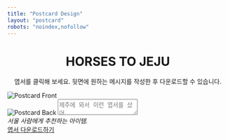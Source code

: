 ```yaml
---
title: "Postcard Design"
layout: "postcard"
robots: "noindex,nofollow"
---
```

<h1 style="text-align:center;">HORSES TO JEJU</h1>
<p style="text-align:center;">엽서를 클릭해 보세요. 뒷면에 원하는 메시지를 작성한 후 다운로드할 수 있습니다.</p>
<div class="postcard-container">
  <div class="postcard" id="postcard">
    <img id="front" src="/images/postcard-3.png" alt="Postcard Front" class="front">
    <div class="back-container" id="back-container">
      <img id="back" src="/images/postcard-back.png" alt="Postcard Back" class="back">
      <textarea id="message" placeholder="제주에 와서 이런 엽서를 샀어."></textarea>
    </div>
  </div>
  <em class="intro">
    서울 사람에게 추천하는 아이템.
  </em>
  <div class="download-links">
    <a href="#" id="download-link">엽서 다운로드하기</a>
  </div>
</div>